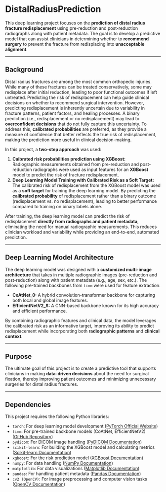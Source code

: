 # **DistalRadiusPrediction**

This deep learning project focuses on the **prediction of distal radius fracture redisplacement** using pre-reduction and post-reduction radiographs along with patient metadata. The goal is to develop a predictive model that can assist clinicians in determining whether to **recommend surgery** to prevent the fracture from redisplacing into **unacceptable alignment**.

---

## **Background**  
Distal radius fractures are among the most common orthopedic injuries. While many of these fractures can be treated conservatively, some may redisplace after initial reduction, leading to poor functional outcomes if left untreated. Predicting the risk of redisplacement can help guide clinical decisions on whether to recommend surgical intervention. However, predicting redisplacement is inherently uncertain due to variability in fracture patterns, patient factors, and healing processes. A binary prediction (i.e., redisplacement or no redisplacement) may lead to **overconfident decisions** that do not fully capture this uncertainty. To address this, **calibrated probabilities** are preferred, as they provide a measure of confidence that better reflects the true risk of redisplacement, making the prediction more useful in clinical decision-making.

In this project, a **two-step  approach** was used:
1. **Caibrated risk probabilities prediction using XGBoost:**  
   Radiographic measurements obtained from pre-reduction and post-reduction radiographs were used as input features for an **XGBoost** model to predict the risk of fracture redisplacement.
2. **Deep Learning Model Training with Calibrated Risk as a Soft Target:**  
   The calibrated risk of redisplacement from the XGBoost model was used as a **soft target** for training the deep learning model. By predicting the **calibrated probability** of redisplacement rather than a binary outcome (redisplacement vs. no redisplacement), leading to better performance compared to training on binary labels alone.

After training, the deep learning model can predict the risk of redisplacement **directly from radiographs and patient metadata**, eliminating the need for manual radiographic measurements. This reduces clinician workload and variability while providing an end-to-end, automated prediction.

---

## **Deep Learning Model Architecture**  
The deep learning model was designed with a **customized multi-image architecture** that takes in multiple radiographic images (pre-reduction and post-reduction) along with patient metadata (e.g., age, sex, etc.). The following pre-trained backbones from `timm` were used for feature extraction:
- **CoAtNet_0:** A hybrid convolution-transformer backbone for capturing both local and global image features.
- **EfficientNetV2_S:** A CNN-based backbone known for its high accuracy and efficient performance.

By combining radiographic features and clinical data, the model leverages the calibrated risk as an informative target, improving its ability to predict redisplacement while incorporating both **radiographic patterns** and **clinical context**.

---

## **Purpose**  
The ultimate goal of this project is to create a predictive tool that supports clinicians in making **data-driven decisions** about the need for surgical fixation, thereby improving patient outcomes and minimizing unnecessary surgeries for distal radius fractures.

---

## **Dependencies**
This project requires the following Python libraries:
- `torch`: For deep learning model development ([PyTorch Official Website](https://pytorch.org/))
- `timm`: For pre-trained backbone models (CoAtNet, EfficientNetV2) ([GitHub Repository](https://github.com/rwightman/pytorch-image-models))
- `pydicom`: For DICOM image handling ([PyDICOM Documentation](https://pydicom.github.io/))
- `scikit-learn`: For building the XGBoost model and calculating metrics ([Scikit-learn Documentation](https://scikit-learn.org/stable/))
- `xgboost`: For the risk prediction model ([XGBoost Documentation](https://xgboost.readthedocs.io/))
- `numpy`: For data handling ([NumPy Documentation](https://numpy.org/))
- `matplotlib`: For data visualizations ([Matplotlib Documentation](https://matplotlib.org/))
- `pandas`: For handling patient metadata ([Pandas Documentation](https://pandas.pydata.org/))
- `cv2 (OpenCV)`: For image preprocessing and computer vision tasks ([OpenCV Documentation](https://opencv.org/))
